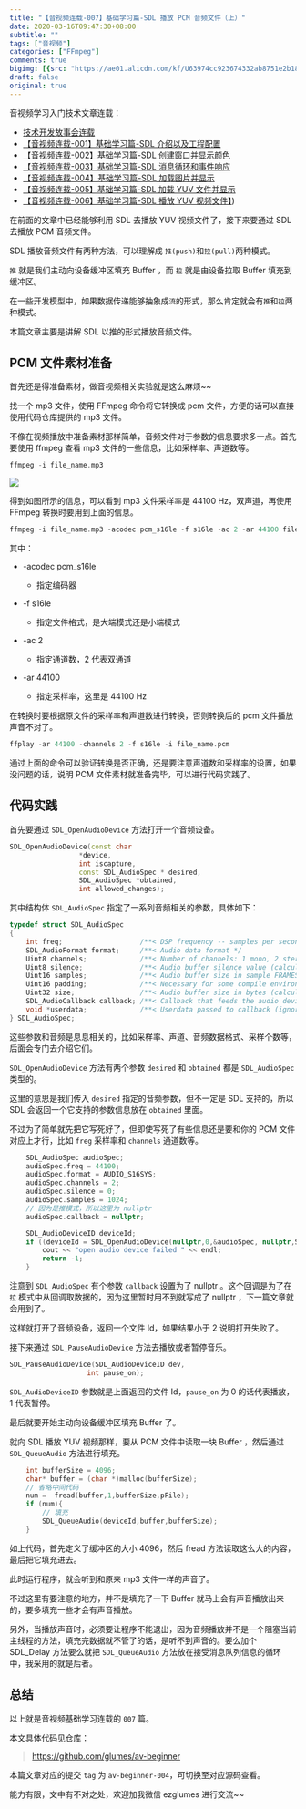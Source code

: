 ```yaml
---
title: "【音视频连载-007】基础学习篇-SDL 播放 PCM 音频文件（上）"
date: 2020-03-16T09:47:30+08:00
subtitle: ""
tags: ["音视频"]
categories: ["FFmpeg"]
comments: true
bigimg: [{src: "https://ae01.alicdn.com/kf/U63974cc923674332ab8751e2b18d9b9fd.jpg", desc: ""}]
draft: false
original: true
---
```


音视频学习入门技术文章连载：

* [技术开发故事会连载](https://mp.weixin.qq.com/s/3uDZtUKngHbDBZd3jFyzpA)
* [【音视频连载-001】基础学习篇-SDL 介绍以及工程配置](https://mp.weixin.qq.com/s/ZKrUiauxSKpfctFD4iHT8g)
* [【音视频连载-002】基础学习篇-SDL 创建窗口并显示颜色](https://mp.weixin.qq.com/s/-Gh96TxhcQV9dQXDcQCqeA)
* [【音视频连载-003】基础学习篇-SDL 消息循环和事件响应](https://mp.weixin.qq.com/s/OfzfohB3L0zcFcJSLeLbQw)
* [【音视频连载-004】基础学习篇-SDL 加载图片并显示](https://mp.weixin.qq.com/s/cJHfSK724zYhP65_WLh8Tw)
* [【音视频连载-005】基础学习篇-SDL 加载 YUV 文件并显示](https://mp.weixin.qq.com/s/nCidtYLmB8_LtAzbW14skg)
* [【音视频连载-006】基础学习篇-SDL 播放 YUV 视频文件】](https://mp.weixin.qq.com/s/9FSIVhd1TE3dDCIFmU02tw))


在前面的文章中已经能够利用 SDL 去播放 YUV 视频文件了，接下来要通过 SDL 去播放 PCM 音频文件。


SDL 播放音频文件有两种方法，可以理解成 `推(push)`和`拉(pull)`两种模式。

`推` 就是我们主动向设备缓冲区填充 Buffer ，而 `拉` 就是由设备拉取 Buffer 填充到缓冲区。

在一些开发模型中，如果数据传递能够抽象成`流`的形式，那么肯定就会有`推`和`拉`两种模式。


本篇文章主要是讲解 SDL 以推的形式播放音频文件。

<!--more-->

## PCM 文件素材准备

首先还是得准备素材，做音视频相关实验就是这么麻烦~~

找一个 mp3 文件，使用 FFmpeg 命令将它转换成 pcm 文件，方便的话可以直接使用代码仓库提供的 mp3 文件。

不像在视频播放中准备素材那样简单，音频文件对于参数的信息要求多一点。首先要使用 ffmpeg 查看 mp3 文件的一些信息，比如采样率、声道数等。

```cpp
ffmpeg -i file_name.mp3
```


![](https://images.xiaozhuanlan.com/photo/2020/7d7d871258164b1d1b6d211ca6d961a2.jpg)

得到如图所示的信息，可以看到 mp3 文件采样率是 44100 Hz，双声道，再使用 FFmpeg 转换时要用到上面的信息。

```cpp
ffmpeg -i file_name.mp3 -acodec pcm_s16le -f s16le -ac 2 -ar 44100 file_name.pcm
```

其中：

* -acodec pcm_s16le
    * 指定编码器

* -f s16le
    * 指定文件格式，是大端模式还是小端模式

* -ac 2 
    * 指定通道数，2 代表双通道

* -ar 44100
    * 指定采样率，这里是 44100 Hz


在转换时要根据原文件的采样率和声道数进行转换，否则转换后的 pcm 文件播放声音不对了。

```cpp
ffplay -ar 44100 -channels 2 -f s16le -i file_name.pcm
```

通过上面的命令可以验证转换是否正确，还是要注意声道数和采样率的设置，如果没问题的话，说明 PCM 文件素材就准备完毕，可以进行代码实践了。

## 代码实践


首先要通过 `SDL_OpenAudioDevice` 方法打开一个音频设备。

```cpp
SDL_OpenAudioDevice(const char
                 *device,
                 int iscapture,
                 const SDL_AudioSpec * desired,
                 SDL_AudioSpec *obtained,
                 int allowed_changes);
```

其中结构体 `SDL_AudioSpec` 指定了一系列音频相关的参数，具体如下：

```cpp
typedef struct SDL_AudioSpec
{
    int freq;                   /**< DSP frequency -- samples per second */
    SDL_AudioFormat format;     /**< Audio data format */
    Uint8 channels;             /**< Number of channels: 1 mono, 2 stereo */
    Uint8 silence;              /**< Audio buffer silence value (calculated) */
    Uint16 samples;             /**< Audio buffer size in sample FRAMES (total samples divided by channel count) */
    Uint16 padding;             /**< Necessary for some compile environments */
    Uint32 size;                /**< Audio buffer size in bytes (calculated) */
    SDL_AudioCallback callback; /**< Callback that feeds the audio device (NULL to use SDL_QueueAudio()). */
    void *userdata;             /**< Userdata passed to callback (ignored for NULL callbacks). */
} SDL_AudioSpec;
```

这些参数和音频是息息相关的，比如采样率、声道、音频数据格式、采样个数等，后面会专门去介绍它们。

`SDL_OpenAudioDevice` 方法有两个参数 `desired` 和 `obtained` 都是 `SDL_AudioSpec` 类型的。

这里的意思是我们传入 `desired` 指定的音频参数，但不一定是 SDL 支持的，所以 SDL 会返回一个它支持的参数信息放在 `obtained` 里面。

不过为了简单就先把它写死好了，但即使写死了有些信息还是要和你的 PCM 文件对应上才行，比如 `freg` 采样率和 `channels` 通道数等。

```cpp
    SDL_AudioSpec audioSpec;
    audioSpec.freq = 44100;
    audioSpec.format = AUDIO_S16SYS;
    audioSpec.channels = 2;
    audioSpec.silence = 0;
    audioSpec.samples = 1024;
    // 因为是推模式，所以这里为 nullptr
    audioSpec.callback = nullptr;

    SDL_AudioDeviceID deviceId;
    if ((deviceId = SDL_OpenAudioDevice(nullptr,0,&audioSpec, nullptr,SDL_AUDIO_ALLOW_ANY_CHANGE)) < 2){
        cout << "open audio device failed " << endl;
        return -1;
    }
```

注意到 `SDL_AudioSpec` 有个参数 `callback` 设置为了 nullptr 。这个回调是为了在 `拉` 模式中从回调取数据的，因为这里暂时用不到就写成了 nullptr ，下一篇文章就会用到了。

这样就打开了音频设备，返回一个文件 Id，如果结果小于 2 说明打开失败了。


接下来通过 `SDL_PauseAudioDevice` 方法去播放或者暂停音乐。

```cpp
SDL_PauseAudioDevice(SDL_AudioDeviceID dev,
                   int pause_on);
```

`SDL_AudioDeviceID` 参数就是上面返回的文件 Id，`pause_on` 为 0 的话代表播放，1 代表暂停。

最后就要开始主动向设备缓冲区填充 Buffer 了。

就向 SDL 播放 YUV 视频那样，要从 PCM 文件中读取一块 Buffer ，然后通过 `SDL_QueueAudio` 方法进行填充。

```cpp
    int bufferSize = 4096;
    char* buffer = (char *)malloc(bufferSize);
    // 省略中间代码
    num =  fread(buffer,1,bufferSize,pFile);
    if (num){
        // 填充
        SDL_QueueAudio(deviceId,buffer,bufferSize);
    }
```

如上代码，首先定义了缓冲区的大小 4096，然后 fread 方法读取这么大的内容，最后把它填充进去。


此时运行程序，就会听到和原来 mp3 文件一样的声音了。


不过这里有要注意的地方，并不是填充了一下 Buffer 就马上会有声音播放出来的，要多填充一些才会有声音播放。

另外，当播放声音时，必须要让程序不能退出，因为音频播放并不是一个阻塞当前主线程的方法，填充完数据就不管了的话，是听不到声音的。要么加个 SDL_Delay 方法要么就把 `SDL_QueueAudio` 方法放在接受消息队列信息的循环中，我采用的就是后者。

## 总结

以上就是音视频基础学习连载的 `007` 篇。

本文具体代码见仓库：

> https://github.com/glumes/av-beginner

本篇文章对应的提交 `tag` 为 `av-beginner-004`，可切换至对应源码查看。

能力有限，文中有不对之处，欢迎加我微信 ezglumes 进行交流~~



